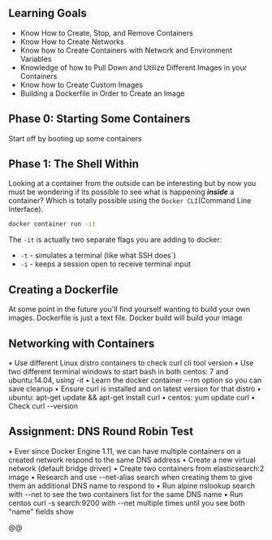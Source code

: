 
## Learning Goals
- Know How to Create, Stop, and Remove Containers
- Know How to Create Networks
- Know how to Create Containers with Network and Environment Variables
- Knowledge of how to Pull Down and Utilize Different Images in your Containers
- Know how to Create Custom Images
- Building a Dockerfile in Order to Create an Image

## Phase 0: Starting Some Containers

Start off by booting up some containers

## Phase 1: The Shell Within

Looking at a container from the outside can be interesting but by now you must be wondering if its possible to see what is happening ***inside*** a container? Which is totally possible using the `Docker CLI`(Command Line Interface). 

```bash
docker container run -it
```

The `-it`  is actually two separate flags you are adding to docker:
* `-t` - simulates a terminal (like what SSH does`)
* `-i` - keeps a session open to receive terminal input


## Creating a Dockerfile

At some point in the future you'll find yourself wanting to build your own images. Dockerfile is just a text file. Docker build will build your image 

## Networking with Containers

• Use different Linux distro containers to check curl cli tool
version
• Use two different terminal windows to start bash in both centos:
7 and ubuntu:14.04, using -it
• Learn the docker container --rm option so you can save
cleanup
• Ensure curl is installed and on latest version for that distro
• ubuntu: apt-get update && apt-get install curl
• centos: yum update curl
• Check curl --version

## Assignment: DNS Round Robin Test
• Ever since Docker Engine 1.11, we can have multiple containers
on a created network respond to the same DNS address
• Create a new virtual network (default bridge driver)
• Create two containers from elasticsearch:2 image
• Research and use --net-alias search when creating them to
give them an additional DNS name to respond to
• Run alpine nslookup search with --net to see the two
containers list for the same DNS name
• Run centos curl -s search:9200 with --net multiple times until you see both "name" fields show

@@